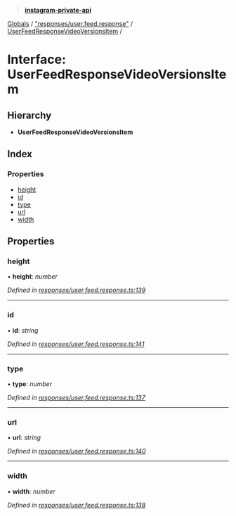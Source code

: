 > **[instagram-private-api](../README.md)**

[Globals](../README.md) / ["responses/user.feed.response"](../modules/_responses_user_feed_response_.md) / [UserFeedResponseVideoVersionsItem](_responses_user_feed_response_.userfeedresponsevideoversionsitem.md) /

# Interface: UserFeedResponseVideoVersionsItem

## Hierarchy

- **UserFeedResponseVideoVersionsItem**

## Index

### Properties

- [height](_responses_user_feed_response_.userfeedresponsevideoversionsitem.md#height)
- [id](_responses_user_feed_response_.userfeedresponsevideoversionsitem.md#id)
- [type](_responses_user_feed_response_.userfeedresponsevideoversionsitem.md#type)
- [url](_responses_user_feed_response_.userfeedresponsevideoversionsitem.md#url)
- [width](_responses_user_feed_response_.userfeedresponsevideoversionsitem.md#width)

## Properties

### height

• **height**: _number_

_Defined in [responses/user.feed.response.ts:139](https://github.com/realinstadude/instagram-private-api/blob/4ae8fec/src/responses/user.feed.response.ts#L139)_

---

### id

• **id**: _string_

_Defined in [responses/user.feed.response.ts:141](https://github.com/realinstadude/instagram-private-api/blob/4ae8fec/src/responses/user.feed.response.ts#L141)_

---

### type

• **type**: _number_

_Defined in [responses/user.feed.response.ts:137](https://github.com/realinstadude/instagram-private-api/blob/4ae8fec/src/responses/user.feed.response.ts#L137)_

---

### url

• **url**: _string_

_Defined in [responses/user.feed.response.ts:140](https://github.com/realinstadude/instagram-private-api/blob/4ae8fec/src/responses/user.feed.response.ts#L140)_

---

### width

• **width**: _number_

_Defined in [responses/user.feed.response.ts:138](https://github.com/realinstadude/instagram-private-api/blob/4ae8fec/src/responses/user.feed.response.ts#L138)_

